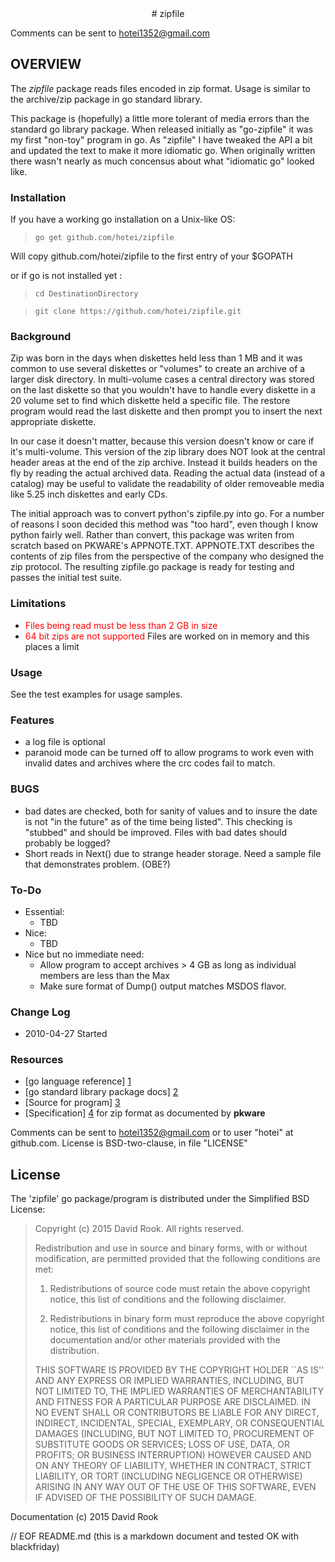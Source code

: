 <center>
# zipfile
</center>


Comments can be sent to <hotei1352@gmail.com>

## OVERVIEW
The _zipfile_ package reads files encoded in zip format.  Usage is similar to the
archive/zip package in go standard library.

This package is (hopefully) a little more tolerant of media errors than the 
standard go library package. When released initially as "go-zipfile" it was my 
first "non-toy" program in go.  As "zipfile" I have tweaked the API a bit and
updated the text to make it more idiomatic go.  When originally written there
wasn't nearly as much concensus about what "idiomatic go" looked like.

### Installation

If you have a working go installation on a Unix-like OS:

> ```go get github.com/hotei/zipfile```

Will copy github.com/hotei/zipfile to the first entry of your $GOPATH

or if go is not installed yet :

> ```cd DestinationDirectory```

> ```git clone https://github.com/hotei/zipfile.git```

### Background

Zip was born in the days when diskettes held less than 1 MB and it was common to
use several diskettes or "volumes" to create an archive of a larger disk directory.
In multi-volume cases a central directory was stored on the last diskette so that
you wouldn't have to handle every diskette in a 20 volume set to find which diskette
held a specific file.  The restore program would read the last diskette and then
prompt you to insert the next appropriate diskette.

In our case it doesn't matter, because this version doesn't know or care
if it's multi-volume. This version of the zip library does NOT
look at the central header areas at
the end of the zip archive.  Instead it builds headers on the fly by reading the
actual archived data. Reading the actual data (instead of a catalog) may be useful to validate
the readability of older removeable media like 5.25 inch diskettes and early CDs.

The initial approach was to convert python's zipfile.py into go.  For a number of
reasons I soon decided this method was "too hard", even though I know python
fairly well.  Rather than convert, this package was writen from scratch
based on PKWARE's APPNOTE.TXT.  APPNOTE.TXT describes the contents of zip files
from the perspective of the company who designed the zip protocol.  The resulting zipfile.go
package is ready for testing and passes the initial test suite.


### Limitations

* <font color="red">Files being read must be less than 2 GB in size</font>
* <font color="red">64 bit zips are not supported</font> Files are worked on in
memory and this places a limit

### Usage

See the test examples for usage samples.

### Features

* a log file is optional 
* paranoid mode can be turned off to allow programs to work even with invalid
dates and archives where the crc codes fail to match.

### BUGS

* bad dates are checked, both for sanity of values and to insure the date is
not "in the future" as of the time being listed".  This checking is "stubbed"
and should be improved.  Files with bad dates should probably be logged?
* Short reads in Next() due to strange header storage.  Need a sample file that
demonstrates problem. (OBE?)


### To-Do

* Essential:
  * TBD
* Nice:
  * TBD
* Nice but no immediate need:
  * Allow program to accept archives > 4 GB as long as individual members are
less than the Max
  * Make sure format of Dump() output matches MSDOS flavor.
  
### Change Log

* 2010-04-27 Started
 
### Resources

* [go language reference] [1] 
* [go standard library package docs] [2]
* [Source for program] [3]
* [Specification] [4] for zip format as documented by __pkware__ 

[1]: http://golang.org/ref/spec/ "go reference spec"
[2]: http://golang.org/pkg/ "go package docs"
[3]: http://github.com/hotei/program "github.com/hotei/zipfile"
[4]: http://www.pkware.com/documents/casestudies/APPNOTE.TXT "pkware zip spec"

Comments can be sent to <hotei1352@gmail.com> or to user "hotei" at github.com.
License is BSD-two-clause, in file "LICENSE"

License
-------
The 'zipfile' go package/program is distributed under the Simplified BSD License:

> Copyright (c) 2015 David Rook. All rights reserved.
> 
> Redistribution and use in source and binary forms, with or without modification, are
> permitted provided that the following conditions are met:
> 
>    1. Redistributions of source code must retain the above copyright notice, this list of
>       conditions and the following disclaimer.
> 
>    2. Redistributions in binary form must reproduce the above copyright notice, this list
>       of conditions and the following disclaimer in the documentation and/or other materials
>       provided with the distribution.
> 
> THIS SOFTWARE IS PROVIDED BY THE COPYRIGHT HOLDER ``AS IS'' AND ANY EXPRESS OR IMPLIED
> WARRANTIES, INCLUDING, BUT NOT LIMITED TO, THE IMPLIED WARRANTIES OF MERCHANTABILITY AND
> FITNESS FOR A PARTICULAR PURPOSE ARE DISCLAIMED. IN NO EVENT SHALL <COPYRIGHT HOLDER> OR
> CONTRIBUTORS BE LIABLE FOR ANY DIRECT, INDIRECT, INCIDENTAL, SPECIAL, EXEMPLARY, OR
> CONSEQUENTIAL DAMAGES (INCLUDING, BUT NOT LIMITED TO, PROCUREMENT OF SUBSTITUTE GOODS OR
> SERVICES; LOSS OF USE, DATA, OR PROFITS; OR BUSINESS INTERRUPTION) HOWEVER CAUSED AND ON
> ANY THEORY OF LIABILITY, WHETHER IN CONTRACT, STRICT LIABILITY, OR TORT (INCLUDING
> NEGLIGENCE OR OTHERWISE) ARISING IN ANY WAY OUT OF THE USE OF THIS SOFTWARE, EVEN IF
> ADVISED OF THE POSSIBILITY OF SUCH DAMAGE.

Documentation (c) 2015 David Rook 

// EOF README.md  (this is a markdown document and tested OK with blackfriday)
